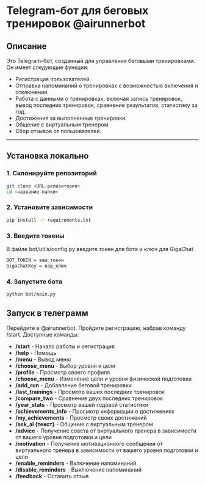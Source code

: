 # Telegram-бот для беговых тренировок @airunnerbot

## Описание
Это Telegram-бот, созданный для управления беговыми тренировками. Он имеет следующие функции:
- Регистрация пользователей.
- Отправка напоминаний о тренировках с возможностью включения и отключения.
- Работа с данными о тренировках, включая запись тренировок, вывод последних тренировок, сравнение результатов, статистику за год.
- Достижения за выполненные тренировки.
- Общение с виртуальным тренером
- Сбор отзывов от пользователей.

---

## Установка локально

### 1. Склонируйте репозиторий
```bash
git clone <URL-репозитория>
cd <название-папки>
```

### 2. Установите зависимости
```bash
pip install -r requirements.txt
```
### 3. Введите токены
В файле bot/utils/config.py введите токен для бота и ключ для GigaChat
```bash
BOT_TOKEN = ваш_токен
GigaChatKey = ваш_ключ
```
### 4. Запустите бота
```bash
python bot/main.py
```

## Запуск в телеграмм
Перейдите в  @airunnerbot. Пройдите регистрацию, набрав команду /start.
Доступные команды:
- **/start** - Начало работы и регистрация  
- **/help** - Помощь  
- **/menu** - Вывод меню  
- **/choose_menu** - Выбор уровня и цели  
- **/profile** - Просмотр своего профиля  
- **/choose_menu** - Изменение цели и уровня физической подготовки  
- **/add_run** - Добавление беговой тренировки  
- **/last_trainings** - Просмотр ваших последних тренировок  
- **/compare_two** - Сравнение двух последних тренировок  
- **/year_stats** - Просмотр вашей годовой статистики  
- **/achievements_info** - Просмотр информации о достижениях  
- **/my_achievements** - Просмотр своих достижений  
- **/ask_ai {текст}** - Общение с виртуальным тренером  
- **/advice** - Получение совета от виртуального тренера в зависимости от вашего уровня подготовки и цели  
- **/motivation** - Получение мотивационного сообщения от виртуального тренера в зависимости от вашего уровня подготовки и цели  
- **/enable_reminders** - Включение напоминаний  
- **/disable_reminders** - Выключение напоминаний  
- **/feedback** - Оставить отзыв  
